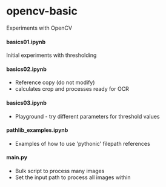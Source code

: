 # opencv-basic
Experiments with OpenCV

#### basics01.ipynb
Initial experiments with thresholding

#### basics02.ipynb
* Reference copy (do not modify)
* calculates crop and processes ready for OCR

#### basics03.ipynb
* Playground - try different parameters for threshold values

#### pathlib_examples.ipynb
* Examples of how to use 'pythonic' filepath references

#### main.py
* Bulk script to process many images
* Set the input path to process all images within